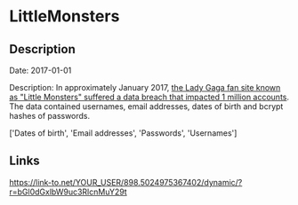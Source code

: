 # LittleMonsters

## Description

Date: 2017-01-01

Description:
In approximately January 2017, <a href="https://www.heise.de/security/meldung/Little-Monsters-Nutzerdaten-aus-Lady-Gagas-Social-Network-sollen-geleakt-sein-3646447.html" target="_blank" rel="noopener">the Lady Gaga fan site known as &quot;Little Monsters&quot; suffered a data breach that impacted 1 million accounts</a>. The data contained usernames, email addresses, dates of birth and bcrypt hashes of passwords.


['Dates of birth', 'Email addresses', 'Passwords', 'Usernames']

## Links

https://link-to.net/YOUR_USER/898.5024975367402/dynamic/?r=bGl0dGxlbW9uc3RlcnMuY29t